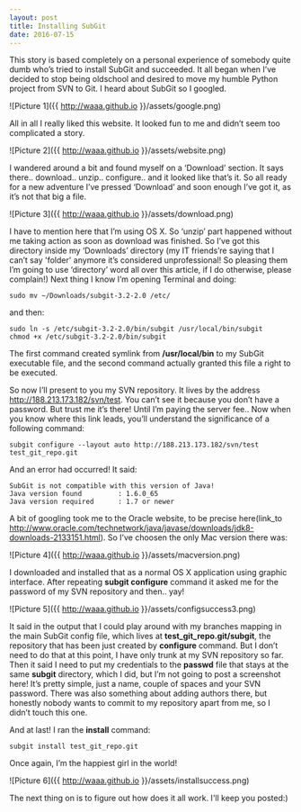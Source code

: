 ```yaml
---
layout: post
title: Installing SubGit
date: 2016-07-15
---
```

This story is based completely on a personal experience of somebody quite dumb who’s tried to install SubGit and succeeded. 
It all began when I’ve decided to stop being oldschool and desired to move my humble Python project from SVN to Git. I heard about SubGit so I googled.

![Picture 1]({{ http://waaa.github.io }}/assets/google.png)

All in all I really liked this website. It looked fun to me and didn’t seem too complicated a story.

![Picture 2]({{ http://waaa.github.io }}/assets/website.png)

I wandered around a bit and found myself on a ‘Download’ section. It says there.. download.. unzip.. configure.. and it looked like that’s it. So all ready for a new adventure I’ve pressed ‘Download’ and soon enough I’ve got it, as it’s not that big a file.

![Picture 3]({{ http://waaa.github.io }}/assets/download.png)

I have to mention here that I’m using OS X. So ‘unzip’ part happened without me taking action as soon as download was finished. So I’ve got this directory inside my ‘Downloads’ directory (my IT friends’re saying that I can’t say 'folder' anymore it’s considered unprofessional! So pleasing them I’m going to use ‘directory’ word all over this article, if I do otherwise, please complain!)
Next thing I know I’m opening Terminal and doing:

    sudo mv ~/Downloads/subgit-3.2-2.0 /etc/

and then:

    sudo ln -s /etc/subgit-3.2-2.0/bin/subgit /usr/local/bin/subgit
    chmod +x /etc/subgit-3.2-2.0/bin/subgit

The first command created symlink from **/usr/local/bin** to my SubGit executable file, and the second command actually granted this file a right to be executed.

So now I’ll present to you my SVN repository. It lives by the address http://188.213.173.182/svn/test. You can’t see it because you don’t have a password. But trust me it’s there! Until I’m paying the server fee..
Now when you know where this link leads, you’ll understand the significance of a following command:

    subgit configure --layout auto http://188.213.173.182/svn/test test_git_repo.git

And an error had occurred! It said:

    SubGit is not compatible with this version of Java!
    Java version found         : 1.6.0_65
    Java version required      : 1.7 or newer

A bit of googling took me to the Oracle website, to be precise here(link_to http://www.oracle.com/technetwork/java/javase/downloads/jdk8-downloads-2133151.html).
So I’ve choosen the only Mac version there was:

![Picture 4]({{ http://waaa.github.io }}/assets/macversion.png)

I downloaded and installed that as a normal OS X application using graphic interface.
After repeating **subgit configure** command it asked me for the password of my SVN repository and then.. yay!

![Picture 5]({{ http://waaa.github.io }}/assets/configsuccess3.png)

It said in the output that I could play around with my branches mapping in the main SubGit config file, which lives at **test_git_repo.git/subgit**, the repository that has been just created by **configure** command.
But I don’t need to do that at this point, I have only trunk at my SVN repository so far.
Then it said I need to put my credentials to the **passwd** file that stays at the same **subgit** directory, which I did, but I’m not going to post a screenshot here! It’s pretty simple, just a name, couple of spaces and your SVN password.
There was also something about adding authors there, but honestly nobody wants to commit to my repository apart from me, so I didn’t touch this one.

And at last! I ran the **install** command:

    subgit install test_git_repo.git

Once again, I’m the happiest girl in the world!

![Picture 6]({{ http://waaa.github.io }}/assets/installsuccess.png)

The next thing on is to figure out how does it all work. I'll keep you posted:)

 
